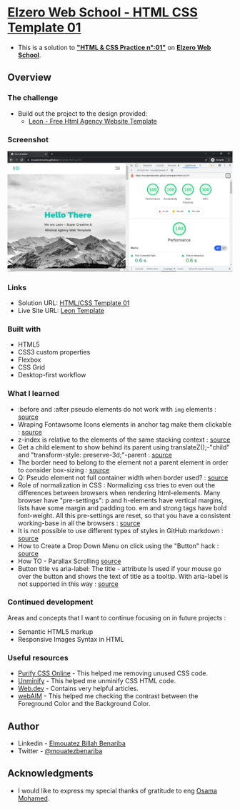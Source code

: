 # [Elzero Web School - HTML CSS Template 01](https://mouatezbenariba.github.io/template-html-css-01/)
- This is a solution to [<b>"HTML & CSS Practice n°:01"</b>](https://elzero.org/practical-html-css/) on [<b>Elzero Web School</b>](https://elzero.org/).

## Overview

### The challenge

- Build out the project to the design provided:
  - [Leon - Free Html Agency Website Template](https://www.graphberry.com/item/leon-html-agency-template)

### Screenshot

![Landing Page & lightouse report](https://github.com/mouatezbenariba/template-html-css-01/blob/main/images/screenshot01.PNG)

### Links

- Solution URL: [HTML/CSS Template 01](https://github.com/mouatezbenariba/template-html-css-01)
- Live Site URL: [Leon Template](https://mouatezbenariba.github.io/template-html-css-01/)

### Built with

- HTML5
- CSS3 custom properties
- Flexbox
- CSS Grid
- Desktop-first workflow

### What I learned

- :before and :after pseudo elements do not work with `img` elements : [source](https://stackoverflow.com/questions/7396469/why-dont-before-and-after-pseudo-elements-work-with-img-elements)
- Wraping Fontawsome Icons elements in anchor tag make them clickable : [source](https://stackoverflow.com/questions/26814297/want-to-make-font-awesome-icons-clickable)
- z-index is relative to the elements of the same stacking context : [source](https://stackoverflow.com/questions/2503705/how-to-get-a-child-element-to-show-behind-lower-z-index-than-its-parent)
- Get a child element to show behind its parent using translateZ();-"child" and "transform-style: preserve-3d;"-parent : [source](https://stackoverflow.com/questions/2503705/how-to-get-a-child-element-to-show-behind-lower-z-index-than-its-parent)
- The border need to belong to the element not a parent element in order to consider box-sizing : [source](https://stackoverflow.com/questions/54389658/pseudo-element-not-full-container-width-when-border-used)
- Q: Pseudo element not full container width when border used? : [source](https://stackoverflow.com/questions/54389658/pseudo-element-not-full-container-width-when-border-used)
- Role of normalization in CSS : Normalizing css tries to even out the differences between browsers when rendering html-elements. Many browser have "pre-settings": p and h-elements have vertical margins, lists have some margin and padding too. em and strong tags have bold font-weight. All this pre-settings are reset, so that you have a consistent working-base in all the browsers : [source](https://stackoverflow.com/questions/11578280/what-exactly-does-normalization-in-css-do)
- It is not possible to use different types of styles in GitHub markdown : [source](https://stackoverflow.com/questions/65508832/how-to-use-margin-padding-in-github-readme-md)
- How to Create a Drop Down Menu on click using the "Button" hack : [source](https://stackoverflow.com/questions/18786546/creating-drop-down-menu-on-click-css)
- How TO - Parallax Scrolling [source](https://www.w3schools.com/howto/howto_css_parallax.asp)
- Button title vs aria-label: The title - attribute Is used if your mouse go over the button and shows the text of title as a tooltip. With aria-label is not supported in this way : [source](https://stackoverflow.com/questions/27953425/what-is-the-difference-between-aria-label-and-title-attributes)

### Continued development

Areas and concepts that I want to continue focusing on in future projects :
  - Semantic HTML5 markup
  - Responsive Images Syntax in HTML

### Useful resources

- [Purify CSS Online](https://purifycss.online/) - This helped me removing unused CSS code.
- [Unminify](https://unminify.com/) - This helped me unminify CSS HTML code.
- [Web.dev](https://web.dev/) - Contains very helpful articles.
- [webAIM](https://webaim.org/resources/contrastchecker/) - This helped me checking the contrast between the Foreground Color and the Background Color.

## Author

- Linkedin - [Elmouatez Billah Benariba](https://www.linkedin.com/in/mouatezbenariba/)
- Twitter - [@mouatezbenariba](https://twitter.com/mouatezbenariba)

## Acknowledgments
- I would like to express my special thanks of gratitude to eng [Osama Mohamed](https://github.com/OsamaElzero).
